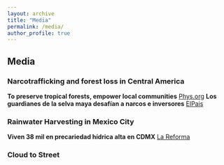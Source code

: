 ```yaml
---
layout: archive
title: "Media"
permalink: /media/
author_profile: true
---
```


## Media

### Narcotrafficking and forest loss in Central America
**To preserve tropical forests, empower local communities** [Phys.org](https://phys.org/news/2020-08-tropical-forests-empower-local.html)
**Los guardianes de la selva maya desafían a narcos e inversores** [ElPais](https://elpais.com/elpais/2020/08/17/planeta_futuro/1597672583_307812.html)

### Rainwater Harvesting in Mexico City
**Viven 38 mil en precariedad hídrica alta en CDMX** [La Reforma](https://www.reforma.com/aplicacioneslibre/preacceso/articulo/default.aspx?urlredirect=https://www.reforma.com/viven-38-mil-en-precariedad-hidrica-alta-en-cdmx/ar2055025?utm_source=twitter&utm_medium=social&utm_campaign=robotgr&utm_content=@reformaciudad&referer=--7d616165662f3a3a613b767a3a--)

### Cloud to Street
